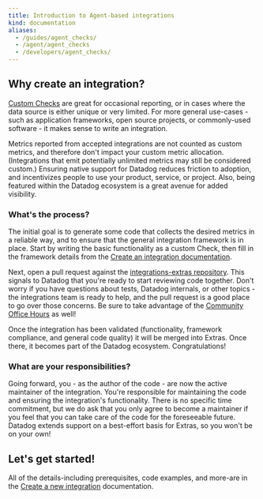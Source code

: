 ```yaml
---
title: Introduction to Agent-based integrations
kind: documentation
aliases:
  - /guides/agent_checks/
  - /agent/agent_checks
  - /developers/agent_checks/
---
```


## Why create an integration?

[Custom Checks][1] are great for occasional reporting, or in cases where the data source is either unique or very limited. For more general use-cases - such as application frameworks, open source projects, or commonly-used software - it makes sense to write an integration.

Metrics reported from accepted integrations are not counted as custom metrics, and therefore don't impact your custom metric allocation. (Integrations that emit potentially unlimited metrics may still be considered custom.) Ensuring native support for Datadog reduces friction to adoption, and incentivizes people to use your product, service, or project. Also, being featured within the Datadog ecosystem is a great avenue for added visibility.

### What's the process?

The initial goal is to generate some code that collects the desired metrics in a reliable way, and to ensure that the general integration framework is in place. Start by writing the basic functionality as a custom Check, then fill in the framework details from the [Create an integration documentation][2].

Next, open a pull request against the [integrations-extras repository][3]. This signals to Datadog that you're ready to start reviewing code together. Don't worry if you have questions about tests, Datadog internals, or other topics - the integrations team is ready to help, and the pull request is a good place to go over those concerns. Be sure to take advantage of the [Community Office Hours][4] as well!

Once the integration has been validated (functionality, framework compliance, and general code quality) it will be merged into Extras. Once there, it becomes part of the Datadog ecosystem. Congratulations!

### What are your responsibilities?

Going forward, you - as the author of the code - are now the active maintainer of the integration. You're responsible for maintaining the code and ensuring the integration's functionality. There is no specific time commitment, but we do ask that you only agree to become a maintainer if you feel that you can take care of the code for the foreseeable future. Datadog extends support on a best-effort basis for Extras, so you won't be on your own!

## Let's get started!

All of the details-including prerequisites, code examples, and more-are in the [Create a new integration][2] documentation.

[1]: https://docs.datadoghq.com/developers/write_agent_check
[2]: https://github.com/DataDog/integrations-core/blob/master/docs/dev/new_check_howto.md
[3]: https://github.com/DataDog/integrations-extras
[4]: https://docs.datadoghq.com/developers/office_hours
